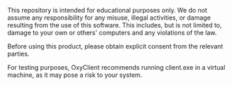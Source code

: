 This repository is intended for educational purposes only. We do not assume any responsibility for any misuse, illegal activities, or damage resulting from the use of this software. 
This includes, but is not limited to, damage to your own or others' computers and any violations of the law.

Before using this product, please obtain explicit consent from the relevant parties. 

For testing purposes, OxyClient recommends running client.exe in a virtual machine, as it may pose a risk to your system.

